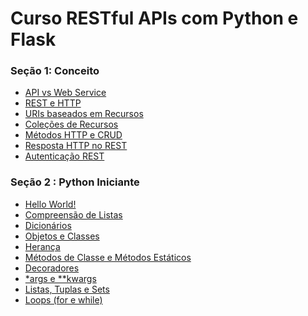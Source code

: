 # Curso RESTful APIs com Python e Flask

### Seção 1: Conceito

* [API vs Web Service](apivswebservice.md)
* [REST e HTTP](restehttp.md)
* [URIs baseados em Recursos](urisemrecursos.md)
* [Coleções de Recursos](colecaoderecursos.md)
* [Métodos HTTP e CRUD](metodoshttpecrud.md)
* [Resposta HTTP no REST](respostarest.md)
* [Autenticação REST](autenticacaorest.md)

### Seção 2 : Python Iniciante

* [Hello World!](pythonIniciante/01.py)
* [Compreensão de Listas](pythonIniciante/CompreensãodeLista(ListComprehension))
* [Dicionários](pythonIniciante/Dicionários.ipynb)
* [Objetos e Classes](pythonIniciante/ClassesEObjetos.ipynb)
* [Herança](pythonIniciante/Herança.ipynb)
* [Métodos de Classe e Métodos Estáticos](pythonIniciante/MetodosDeClassesEstaticos.ipynb)
* [Decoradores](pythonIniciante/Decoradores.ipynb)
* [*args e **kwargs](pythonIniciante/argsEKwargs.ipynb)
* [Listas, Tuplas e Sets](pythonIniciante/listas_tuplas_sets.ipynb)
* [Loops (for e while)](pythonIniciante/Loops(whileefor).ipynb)
